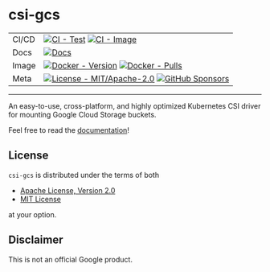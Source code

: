 # csi-gcs

| | |
| --- | --- |
| CI/CD | [![CI - Test](https://github.com/ofek/csi-gcs/actions/workflows/test.yml/badge.svg)](https://github.com/ofek/csi-gcs/actions/workflows/test.yml) [![CI - Image](https://github.com/ofek/csi-gcs/actions/workflows/image.yml/badge.svg)](https://github.com/ofek/csi-gcs/actions/workflows/image.yml) |
| Docs | [![Docs](https://github.com/ofek/csi-gcs/actions/workflows/docs.yml/badge.svg)](https://github.com/ofek/csi-gcs/actions/workflows/docs.yml) |
| Image | [![Docker - Version](https://img.shields.io/docker/v/ofekmeister/csi-gcs.svg?sort=semver)](https://hub.docker.com/r/ofekmeister/csi-gcs) [![Docker - Pulls](https://img.shields.io/docker/pulls/ofekmeister/csi-gcs.svg)](https://hub.docker.com/r/ofekmeister/csi-gcs) |
| Meta | [![License - MIT/Apache-2.0](https://img.shields.io/badge/license-MIT%2FApache--2.0-9400d3.svg)](https://spdx.org/licenses/) [![GitHub Sponsors](https://img.shields.io/github/sponsors/ofek?logo=GitHub%20Sponsors&style=social)](https://github.com/sponsors/ofek) |

-----

An easy-to-use, cross-platform, and highly optimized Kubernetes CSI driver for mounting Google Cloud Storage buckets.

Feel free to read the [documentation](https://ofek.dev/csi-gcs/)!

## License

`csi-gcs` is distributed under the terms of both

- [Apache License, Version 2.0](https://choosealicense.com/licenses/apache-2.0)
- [MIT License](https://choosealicense.com/licenses/mit)

at your option.

## Disclaimer

This is not an official Google product.
